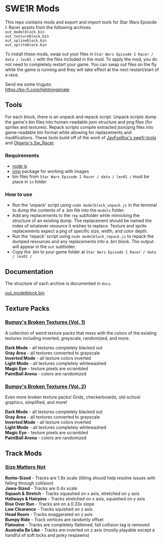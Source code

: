 # SWE1R Mods
 
This repo contains mods and export and import tools for Star Wars Episode I: Racer assets from the following archives:  
`out_modelblock.bin`  
`out_textureblock.bin`  
`out_splineblock.bin`  
`out_spriteblock.bin`  

To install these mods, swap out your files in `Star Wars Episode I Racer / data / lev01 /` with the files included in the mod. To apply the mod, you do not need to completely restart your game. You can swap out files on the fly while the game is running and they will take effect at the next restart/start  of a race.

Send me some truguts:  
https://ko-fi.com/lightningpirate

## Tools

For each block, there is an unpack and repack script. Unpack scripts dump the game's bin files into human-readable json structure and png files (for sprites and textures). Repack scripts compile extracted json/png files into game-readable bin format while allowing for replacements and modifications. These tools build off of the work of [JayFoxRox's swe1r-tools](https://github.com/OpenSWE1R/swe1r-tools) and [Olganix's Sw_Racer](https://github.com/Olganix/Sw_Racer/). 

### Requirements

* [node js](https://nodejs.org/en)
* [jimp](https://www.npmjs.com/package/jimp) package for working with images
* bin files from `Star Wars Episode I Racer / data / lev01 /` must be place in `in` folder

### How to use

* Run the 'unpack' script using `node modelblock_unpack.js` in the terminal to dump the contents of a .bin file into the `models` folder. 
* Add any replacements to the `rep` subfolder while mimicking the structure of an existing dump. The replacement should be named the index of whatever resource it wishes to replace. Texture and sprite replacements expect a png of specific size, width, and color depth. 
* Run the 'repack' script using `node modelblock_repack.js` to repack the dumped resources and any replacements into a .bin block. The output will appear in the `out` subfolder.
* Copy the .bin to your game folder at `Star Wars Episode I Racer / data / lev01 /`

## Documentation
The structure of each archive is documented in `docs`. 

[out_modelblock.bin](https://github.com/louriccia/SWE1R-Mods/blob/main/docs/modelblock.md)

## Texture Packs

### [Bumpy's Broken Textures (Vol. 1)](https://github.com/louriccia/SWE1R-Mods/tree/main/Texture%20Packs/BumpysBrokenTexturesVol1)
A collection of weird texture packs that mess with the colors of the existing textures including inverted, greyscale, randomized, and more. 

**Dark Mode** - all textures completely blacked out  
**Gray Area** - all textures converted to grayscale  
**Inverted Mode** - all texture colors inverted  
**Light Mode** - all textures completely whitewashed  
**Magic Eye** - texture pixels are scrambled  
**PaintBall Arena** - colors are randomized  

### [Bumpy's Broken Textures (Vol. 2)](https://github.com/louriccia/SWE1R-Mods/tree/main/Texture%20Packs/BumpysBrokenTexturesVol2)
Even more broken texture packs! Grids, checkerboards, old-school graphics, simplified, and more!

**Dark Mode** - all textures completely blacked out  
**Gray Area** - all textures converted to grayscale  
**Inverted Mode** - all texture colors inverted  
**Light Mode** - all textures completely whitewashed  
**Magic Eye** - texture pixels are scrambled  
**PaintBall Arena** - colors are randomized  


## Track Mods

### [Size Matters Not](https://github.com/louriccia/SWE1R-Mods/tree/main/Track%20Mods/SizeMattersNot)

**Ronto-Sized** - Tracks are 1.9x scale (tilting should help resolve issues with falling through collision)  
**Jawa-Sized** - Tracks are 0.4x scale  
**Squash & Stretch** - Tracks squashed on x axis, stretched on y axis  
**Hallways & Hairpins** - Tracks stretched on x axis, squashed on y axis  
**Rise Over Run** - Tracks are on a 0.33x slope  
**Low Clearance** - Tracks squished on z axis  
**Head Room** - Tracks exaggerated on z axis  
**Bumpy Ride** - Track vertices are randomly offset  
**Flatooine** - Tracks are completely flattened, fall collision tag is removed  
**Australia Be Like** - Tracks are inverted on z axis (mostly playable except a handful of soft locks and janky respawns)  
